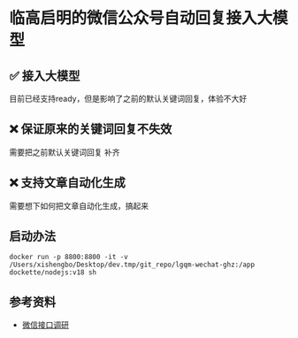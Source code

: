 # 临高启明的微信公众号自动回复接入大模型

## ✅ 接入大模型 
目前已经支持ready，但是影响了之前的默认关键词回复，体验不大好

## ❌ 保证原来的关键词回复不失效
需要把之前默认关键词回复 补齐

## ❌ 支持文章自动化生成
需要想下如何把文章自动化生成，搞起来


## 启动办法
```
docker run -p 8800:8800 -it -v /Users/xishengbo/Desktop/dev.tmp/git_repo/lgqm-wechat-ghz:/app dockette/nodejs:v18 sh
```

## 参考资料
- [微信接口调研](./微信回复调研.md)
